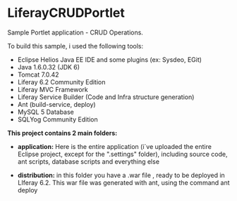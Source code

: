 LiferayCRUDPortlet
==================

Sample Portlet application - CRUD Operations.

To build this sample, i used the following tools:

- Eclipse Helios Java EE IDE and some plugins (ex: Sysdeo, EGit)
- Java 1.6.0.32 (JDK 6)
- Tomcat 7.0.42
- Liferay 6.2 Community Edition
- Liferay MVC Framework
- Liferay Service Builder (Code and Infra structure generation)
- Ant (build-service, deploy)
- MySQL 5 Database
- SQLYog Community Edition

<b>This project contains 2 main folders:</b>

- <b> application:</b> Here is the entire application (i´ve uploaded the entire Eclipse project, except for the ".settings" folder), including source code, ant scripts, database scripts and everything else

- <b> distribution:</b> in this folder you have a .war file , ready to be deployed in LIferay 6.2. This war file was generated with ant, using the command ant deploy
